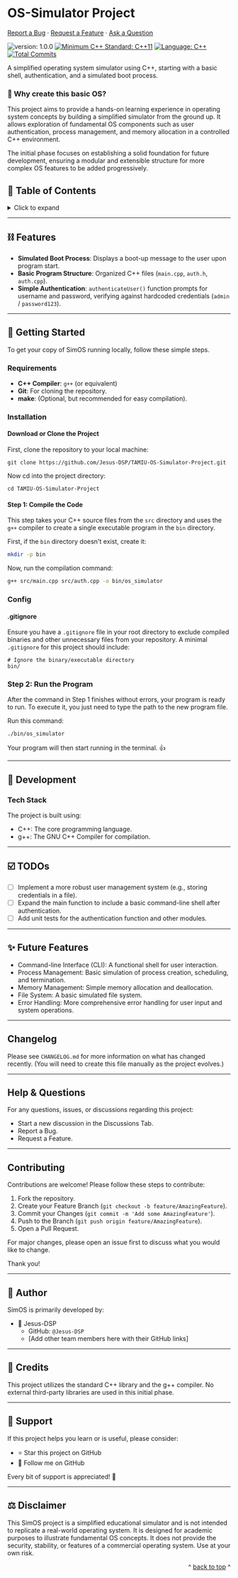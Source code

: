 # OS-Simulator Project

[Report a Bug](https://github.com/Jesus-DSP/TAMIU-OS-Simulator-Project/issues/new?labels=bug&template=bug_report.md&title=%5BBUG%5D%20)
·
[Request a Feature](https://github.com/Jesus-DSP/TAMIU-OS-Simulator-Project/issues/new?labels=enhancement&template=feature_request.md&title=%5BFEATURE%5D%20)
·
[Ask a Question](https://github.com/Jesus-DSP/TAMIU-OS-Simulator-Project/discussions/new?category=general)

![version: 1.0.0](https://img.shields.io/badge/version-1.0.0-blue.svg?style=for-the-badge)
[![Minimum C++ Standard: C++11](https://img.shields.io/badge/C%2B%2B-11-blue.svg?style=for-the-badge)](https://en.cppreference.com/w/cpp/compiler_support)
[![Language: C++](https://img.shields.io/badge/language-C%2B%2B-00599C.svg?style=for-the-badge)](https://isocpp.org/)
[![Total Commits](https://img.shields.io/github/commits-since/Jesus-DSP/TAMIU-OS-Simulator-Project/v1.0.0?style=for-the-badge)](https://github.com/Jesus-DSP/TAMIU-OS-Simulator-Project/commits/main)

A simplified operating system simulator using C++, starting with a basic shell, authentication, and a simulated boot process.


### 🤔 Why create this basic OS?

This project aims to provide a hands-on learning experience in operating system concepts by building a simplified simulator from the ground up. It allows exploration of fundamental OS components such as user authentication, process management, and memory allocation in a controlled C++ environment.

The initial phase focuses on establishing a solid foundation for future development, ensuring a modular and extensible structure for more complex OS features to be added progressively.


## 📖 Table of Contents

<details>
<summary>Click to expand</summary>

- [📖 Table of Contents](#-table-of-contents)
- [⛓ Features](#-features)
- [🚀 Getting Started](#-getting-started)
    - [Requirements](#requirements)
    - [Installation](#installation)
        - [Download or Clone the Project](#download-or-clone-the-project)
        - [Step 1: Compile the Code](#step-1-compile-the-code)
    - [Config](#config)
        - [.gitignore](#gitignore)
    - [Step 2: Run the Program](#step-2-run-the-program)
- [🔨 Development](#-development)
    - [Tech Stack](#tech-stack)
- [☑️ TODOs](#%EF%B8%8F-todos)
- [✨ Future Features](#-future-features)
- [Changelog](#changelog)
- [Help & Questions](#help--questions)
- [Contributing](#contributing)
- [👤 Author](#-author)
- [🤝 Credits](#-credits)
- [💛 Support](#-support)
- [⚖️ Disclaimer](#%EF%B8%8F-disclaimer)
</details>


---

## ⛓ Features
- **Simulated Boot Process**: Displays a boot-up message to the user upon program start.
- **Basic Program Structure**: Organized C++ files (`main.cpp`, `auth.h`, `auth.cpp`).
- **Simple Authentication**: `authenticateUser()` function prompts for username and password, verifying against hardcoded credentials (`admin` / `password123`).


---

## 🚀 Getting Started

To get your copy of SimOS running locally, follow these simple steps.

### Requirements
- **C++ Compiler**: `g++` (or equivalent)
- **Git**: For cloning the repository.
- **make**: (Optional, but recommended for easy compilation).

### Installation

#### Download or Clone the Project

First, clone the repository to your local machine:

```shell
git clone https://github.com/Jesus-DSP/TAMIU-OS-Simulator-Project.git
```

Now cd into the project directory:

```shell
cd TAMIU-OS-Simulator-Project
```

#### Step 1: Compile the Code

This step takes your C++ source files from the `src` directory and uses the `g++` compiler to create a single executable program in the `bin` directory.

First, if the `bin` directory doesn't exist, create it:

```bash
mkdir -p bin
```

Now, run the compilation command:

```bash
g++ src/main.cpp src/auth.cpp -o bin/os_simulator
```

### Config

#### .gitignore

Ensure you have a `.gitignore` file in your root directory to exclude compiled binaries and other unnecessary files from your repository. A minimal `.gitignore` for this project should include:

```gitignore
# Ignore the binary/executable directory
bin/
```

### Step 2: Run the Program

After the command in Step 1 finishes without errors, your program is ready to run. To execute it, you just need to type the path to the new program file.

Run this command:

```bash
./bin/os_simulator
```

Your program will then start running in the terminal. 👍

---

## 🔨 Development

### Tech Stack

The project is built using:

- C++: The core programming language.
- g++: The GNU C++ Compiler for compilation.

---

## ☑️ TODOs

- [ ] Implement a more robust user management system (e.g., storing credentials in a file).
- [ ] Expand the main function to include a basic command-line shell after authentication.
- [ ] Add unit tests for the authentication function and other modules.

---

## ✨ Future Features

- Command-line Interface (CLI): A functional shell for user interaction.
- Process Management: Basic simulation of process creation, scheduling, and termination.
- Memory Management: Simple memory allocation and deallocation.
- File System: A basic simulated file system.
- Error Handling: More comprehensive error handling for user input and system operations.

---

## Changelog

Please see `CHANGELOG.md` for more information on what has changed recently.
(You will need to create this file manually as the project evolves.)

---

## Help & Questions

For any questions, issues, or discussions regarding this project:

- Start a new discussion in the Discussions Tab.
- Report a Bug.
- Request a Feature.

---

## Contributing

Contributions are welcome! Please follow these steps to contribute:

1. Fork the repository.
2. Create your Feature Branch (`git checkout -b feature/AmazingFeature`).
3. Commit your Changes (`git commit -m 'Add some AmazingFeature'`).
4. Push to the Branch (`git push origin feature/AmazingFeature`).
5. Open a Pull Request.

For major changes, please open an issue first to discuss what you would like to change.

Thank you!

---

## 👤 Author

SimOS is primarily developed by:

- 🦜 Jesus-DSP
  - GitHub: `@Jesus-DSP`
  - [Add other team members here with their GitHub links]

---

## 🤝 Credits

This project utilizes the standard C++ library and the g++ compiler. No external third-party libraries are used in this initial phase.

---

## 💛 Support

If this project helps you learn or is useful, please consider:

- ⭐️ Star this project on GitHub
- 🐙 Follow me on GitHub

Every bit of support is appreciated! 🙏

---

## ⚖️ Disclaimer

This SimOS project is a simplified educational simulator and is not intended to replicate a real-world operating system. It is designed for academic purposes to illustrate fundamental OS concepts. It does not provide the security, stability, or features of a commercial operating system. Use at your own risk.

<p align="right">^ <a href="#os-simulator-project">back to top</a> ^</p>